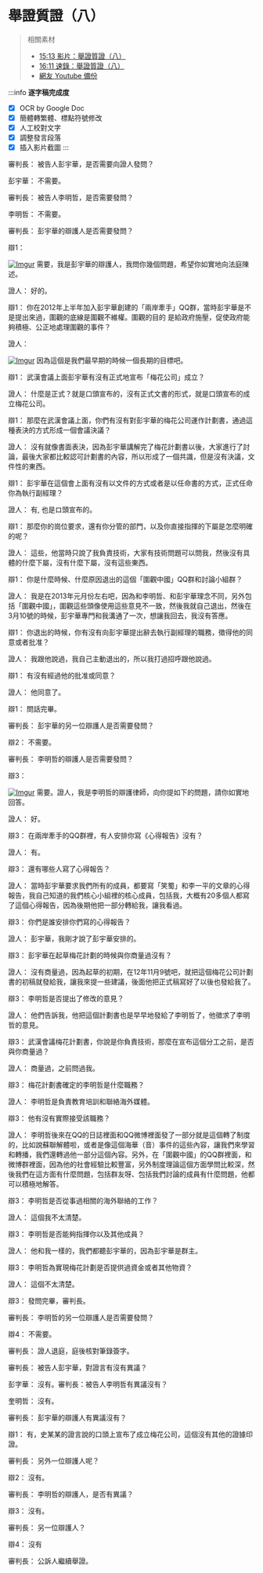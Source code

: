 舉證質證（八）
===

> 相關素材
> - [15:13 影片：舉證質證（八）](http://www.weibo.com/3960688335/FljPQyWgt?from=page_1001063960688335_profile&wvr=6&mod=weibotime)
> - [16:11 速錄：舉證質證（八）](http://www.weibo.com/3960688335/FlkdwARlO?from=page_1001063960688335_profile&wvr=6&mod=weibotime)
> - [網友 Youtube 備份](https://www.youtube.com/watch?v=NC7uCZSbprE&index=11&list=PLiYVWrSWkXAZM-kYJs1XOst3ZgC8U7OVD)

:::info
**逐字稿完成度**

* [x] OCR by Google Doc
* [x] 簡體轉繁體、標點符號修改
* [x] 人工校對文字
* [x] 調整發言段落
* [x] 插入影片截圖
:::

審判長：
被告人彭宇華，是否需要向證人發問？

彭宇華：
不需要。

審判長：
被告人李明哲，是否需要發問？

李明哲：
不需要。

審判長：
彭宇華的辯護人是否需要發問？

辯1：

[![Imgur](https://i.imgur.com/FlzDSul.png)](https://youtu.be/NC7uCZSbprE?list=PLiYVWrSWkXAZM-kYJs1XOst3ZgC8U7OVD&t=15)
需要，我是彭宇華的辯護人，我問你幾個問題，希望你如實地向法庭陳述。

證人：
好的。

辯1：
你在2012年上半年加入彭宇華創建的「兩岸牽手」QQ群，當時彭宇華是不是提出來過，圍觀的底線是圍觀不維權。圍觀的目的 是給政府施壓，促使政府能夠積極、公正地處理圍觀的事件？

證人：

[![Imgur](https://i.imgur.com/8q05bo9.png)](https://youtu.be/NC7uCZSbprE?list=PLiYVWrSWkXAZM-kYJs1XOst3ZgC8U7OVD&t=48)
因為這個是我們最早期的時候一個長期的目標吧。

辯1：
武漢會議上面彭宇華有沒有正式地宣布「梅花公司」成立？

證人：
什麼是正式？就是口頭宣布的，沒有正式文書的形式，就是口頭宣布的成立梅花公司。

辯1：
那麼在武漢會議上面，你們有沒有對彭宇華的梅花公司運作計劃書，通過這種表決的方式形成一個會議決議？

證人：
沒有就像書面表決，因為彭宇華講解完了梅花計劃書以後，大家進行了討論，最後大家都比較認可計劃書的內容，所以形成了一個共識，但是沒有決議，文件性的東西。

辯1：
彭宇華在這個會上面有沒有以文件的方式或者是以任命書的方式，正式任命你為執行副經理？

證人：
有, 也是ロ頭宣布的。

辯1：
那麼你的崗位要求，還有你分管的部門，以及你直接指揮的下屬是怎麼明確的呢？

證人：
這些，他當時只說了我負責技術，大家有技術問題可以問我，然後沒有具體的什麼下屬，沒有什麼下屬，沒有這些東西。

辯1：
你是什麼時候、什麼原因退出的這個「圍觀中國」QQ群和討論小組群？

證人：
我是在2013年元月份左右吧，因為和李明哲、和彭宇華理念不同，另外包括「圍觀中國」，圍觀這些頭像使用這些意見不一致，然後我就自己退出，然後在3月10號的時候，彭宇華專門和我溝通了一次，想讓我回去，我沒有答應。

辯1：
你退出的時候，你有沒有向彭宇華提出辭去執行副經理的職務，徵得他的同意或者批准？

證人：
我跟他說過，我自己主動退出的，所以我打過招呼跟他說過。

辯1：
有沒有經過他的批准或同意？

證人：
他同意了。

辯1：
問話完畢。

審判長：
彭宇華的另一位辯護人是否需要發問？

辯2：
不需要。

審判長：
李明哲的辯護人是否需要發問？

辯3：

[![Imgur](https://i.imgur.com/zNEToIT.png)](https://youtu.be/NC7uCZSbprE?list=PLiYVWrSWkXAZM-kYJs1XOst3ZgC8U7OVD&t=213)
需要。證人，我是李明哲的辯護律師，向你提如下的問題，請你如實地回答。

證人：
好。

辯3：
在兩岸牽手的QQ群裡，有人安排你寫《心得報告》沒有？

證人：
有。

辯3：
還有哪些人寫了心得報告？

證人：
當時彭宇華要求我們所有的成員，都要寫「笑蜀」和李一平的文章的心得報告，我自己知道的我們核心小組裡的核心成員，包括我，大概有20多個人都寫了這個心得報告，因為後期他把一部分轉給我，讓我看過。

辯3：
你們是誰安排你們寫的心得報告？

證人：
彭宇華，我剛才說了彭宇華安排的。

辯3：
彭宇華在起草梅花計劃的時候與你商量過沒有？

證人：
沒有商量過，因為起草的初期，在12年11月9號吧，就把這個梅花公司計劃書的初稿就發給我，讓我來提一些建議，後面他把正式稿寫好了以後也發給我了。

辯3：
李明哲是否提出了修改的意見？

證人：
他們告訴我，他把這個計劃書也是早早地發給了李明哲了，他徵求了李明哲的意見。

辯3：
武漢會議梅花計劃書，你說是你負責技術，那麼在宣布這個分工之前，是否與你商量過？

證人：
商量過，之前問過我。

辯3：
梅花計劃書確定的李明哲是什麼職務？

證人：
李明哲是負責教育培訓和聯絡海外媒體。

辯3：
他有沒有實際接受該職務？

證人：
李明哲後來在QQ的日誌裡面和QQ微博裡面發了一部分就是這個轉了制度的，比如說蘇聯解體啦，或者是像這個海華（音）事件的這些內容，讓我們來學習和轉播，我們還轉過他一部分這個內容。另外，在「圍觀中國」的QQ群裡面，和微博群裡面，因為他的社會經驗比較豐富，另外制度理論這個方面學問比較深，然後我們在這方面有什麼問題，包括群友呀、包括我們討論的成員有什麼問題，他都可以積極地解答。

辯3：
李明哲是否從事過相關的海外聯絡的工作？

證人：
這個我不太清楚。

辯3：
李明哲是否能夠指揮你以及其他成員？

證人：
他和我一樣的，我們都聽彭宇華的，因為彭宇華是群主。

辯3：
李明哲為實現梅花計劃是否提供過資金或者其他物資？

證人：
這個不太清楚。

辯3：
發問完畢，審判長。

審判長：
李明哲的另一位辯護人是否需要發問？

辯4：
不需要。

審判長：
證人退庭，庭後核對筆錄簽字。

審判長：
被告人彭宇華，對證言有沒有異議？

彭字華：
沒有。審判長：被告人李明哲有異議沒有？

奎明哲：
沒有。

審判長：
彭宇華的辯護人有異議沒有？

辯1：
有，史某某的證言說的口頭上宣布了成立梅花公司，這個沒有其他的證據印證。

審判長：
另外一位辯護人呢？

辯2：
沒有。

審判長：
李明哲的辯護人，是否有異議？

辯3：
沒有。

審判長：
另一位辯護人？

辯4：
沒有

審判長：
公訴人繼續舉證。
